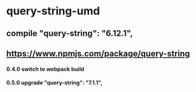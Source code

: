 # query-string-umd
## compile "query-string": "6.12.1",
## https://www.npmjs.com/package/query-string
#### 0.4.0 switch to webpack build
#### 0.5.0 upgrade "query-string": "7.1.1",

